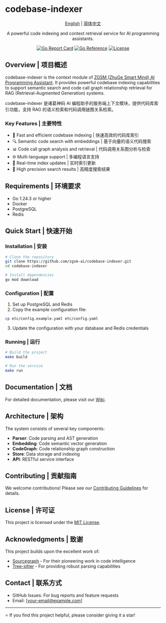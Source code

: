 # codebase-indexer

<div align="center">

[English](./README.md) | [简体中文](./README.md)

A powerful code indexing and context retrieval service for AI programming assistants.

[![Go Report Card](https://goreportcard.com/badge/github.com/zgsm-ai/codebase-indexer)](https://goreportcard.com/report/github.com/zgsm-ai/codebase-indexer)
[![Go Reference](https://pkg.go.dev/badge/github.com/zgsm-ai/codebase-indexer.svg)](https://pkg.go.dev/github.com/zgsm-ai/codebase-indexer)
[![License](https://img.shields.io/github/license/zgsm-ai/codebase-indexer)](LICENSE)

</div>

## Overview | 项目概述

codebase-indexer is the context module of [ZGSM (ZhuGe Smart Mind) AI Programming Assistant](https://github.com/zgsm-ai/zgsm). It provides powerful codebase indexing capabilities to support semantic search and code call graph relationship retrieval for RAG (Retrieval-Augmented Generation) systems.

codebase-indexer 是诸葛神码 AI 编程助手的服务端上下文模块，提供代码库索引功能，支持 RAG 的语义检索和代码调用链图关系检索。

### Key Features | 主要特性

- 🚀 Fast and efficient codebase indexing | 快速高效的代码库索引
- 🔍 Semantic code search with embeddings | 基于向量的语义代码搜索
- 📊 Code call graph analysis and retrieval | 代码调用关系图分析与检索
- 🌐 Multi-language support | 多编程语言支持
- 🔄 Real-time index updates | 实时索引更新
- 🎯 High precision search results | 高精度搜索结果

## Requirements | 环境要求

- Go 1.24.3 or higher
- Docker
- PostgreSQL
- Redis

## Quick Start | 快速开始

### Installation | 安装

```bash
# Clone the repository
git clone https://github.com/zgsm-ai/codebase-indexer.git
cd codebase-indexer

# Install dependencies
go mod download
```

### Configuration | 配置

1. Set up PostgreSQL and Redis
2. Copy the example configuration file:
```bash
cp etc/config.example.yaml etc/config.yaml
```
3. Update the configuration with your database and Redis credentials

### Running | 运行

```bash
# Build the project
make build

# Run the service
make run
```

## Documentation | 文档

For detailed documentation, please visit our [Wiki](https://github.com/zgsm-ai/codebase-indexer/wiki).

## Architecture | 架构

The system consists of several key components:

- **Parser**: Code parsing and AST generation
- **Embedding**: Code semantic vector generation
- **CodeGraph**: Code relationship graph construction
- **Store**: Data storage and indexing
- **API**: RESTful service interface

## Contributing | 贡献指南

We welcome contributions! Please see our [Contributing Guidelines](CONTRIBUTING.md) for details.

## License | 许可证

This project is licensed under the [MIT License](LICENSE).

## Acknowledgments | 致谢

This project builds upon the excellent work of:

- [Sourcegraph](https://github.com/sourcegraph) - For their pioneering work in code intelligence
- [Tree-sitter](https://github.com/tree-sitter) - For providing robust parsing capabilities

## Contact | 联系方式

- GitHub Issues: For bug reports and feature requests
- Email: [your-email@example.com]

---

⭐️ If you find this project helpful, please consider giving it a star!